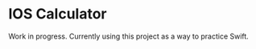 <h1>IOS Calculator</h1>

Work in progress. Currently using this project as a way to practice Swift. 

